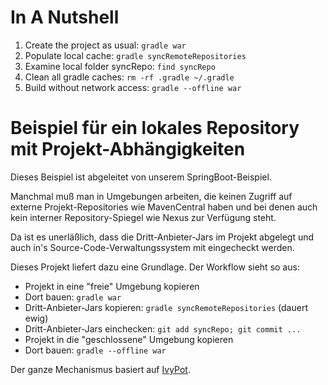 In A Nutshell
=============

1. Create the project as usual: `gradle war`
2. Populate local cache: `gradle syncRemoteRepositories`
3. Examine local folder syncRepo: `find syncRepo`
4. Clean all gradle caches: `rm -rf .gradle ~/.gradle`
5. Build without network access: `gradle --offline war`

Beispiel für ein lokales Repository mit Projekt-Abhängigkeiten
==============================================================

Dieses Beispiel ist abgeleitet von unserem SpringBoot-Beispiel.

Manchmal muß man in Umgebungen arbeiten, die keinen Zugriff
auf externe Projekt-Repositories wie MavenCentral haben
und bei denen auch kein interner Repository-Spiegel wie Nexus
zur Verfügung steht.

Da ist es unerläßlich, dass die Dritt-Anbieter-Jars im Projekt
abgelegt und auch in's Source-Code-Verwaltungssystem mit eingecheckt
werden.

Dieses Projekt liefert dazu eine Grundlage. Der Workflow sieht so
aus:

* Projekt in eine "freie" Umgebung kopieren
* Dort bauen: `gradle war`
* Dritt-Anbieter-Jars kopieren: `gradle syncRemoteRepositories`
  (dauert ewig)
* Dritt-Anbieter-Jars einchecken: `git add syncRepo; git commit ...`
* Projekt in die "geschlossene" Umgebung kopieren
* Dort bauen: `gradle --offline war`

Der ganze Mechanismus basiert auf [IvyPot](https://github.com/ysb33r/ivypot-gradle-plugin).
